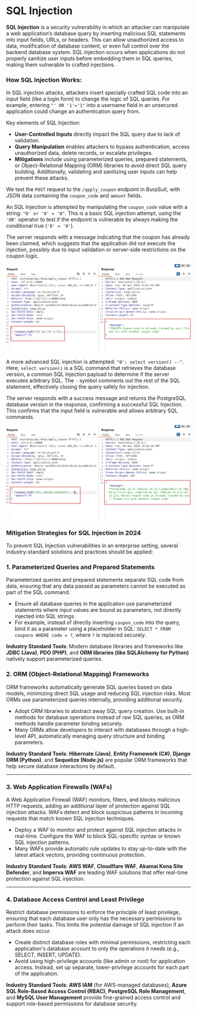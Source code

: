 # SQL Injection

**SQL Injection** is a security vulnerability in which an attacker can manipulate a web application’s database query by inserting malicious SQL statements into input fields, URLs, or headers. This can allow unauthorized access to data, modification of database content, or even full control over the backend database system. SQL injection occurs when applications do not properly sanitize user inputs before embedding them in SQL queries, making them vulnerable to crafted injections.

### How SQL Injection Works:

In SQL injection attacks, attackers insert specially crafted SQL code into an input field (like a login form) to change the logic of SQL queries. For example, entering `"' OR '1'='1"` into a username field in an unsecured application could change an authentication query from.

Key elements of SQL Injection:

- **User-Controlled Inputs** directly impact the SQL query due to lack of validation.
- **Query Manipulation** enables attackers to bypass authentication, access unauthorized data, delete records, or escalate privileges.
- **Mitigations** include using parameterized queries, prepared statements, or Object-Relational Mapping (ORM) libraries to avoid direct SQL query building. Additionally, validating and sanitizing user inputs can help prevent these attacks.

We test the `POST` request to the `/apply_coupon` endpoint in BurpSuit, with JSON data containing the `coupon_code` and `amount` fields.

An SQL Injection is attempted by manipulating the `coupon_code` value with a string: `"0' or '0' = '0"`. This is a basic SQL injection attempt, using the `'OR'` operator to test if the endpoint is vulnerable by always making the conditional true (`'0' = '0'`).

The server responds with a message indicating that the coupon has already been claimed, which suggests that the application did not execute the injection, possibly due to input validation or server-side restrictions on the coupon logic.

![image.png](SQL%20Injection%201354a9b54b6a80b89f18e1a6e0547d67/image.png)

A more advanced SQL injection is attempted: `"0'; select version() --"`. Here, `select version()` is a SQL command that retrieves the database version, a common SQL Injection payload to determine if the server executes arbitrary SQL. The `-` symbol comments out the rest of the SQL statement, effectively closing the query safely for injection.

The server responds with a success message and returns the PostgreSQL database version in the response, confirming a successful SQL Injection. This confirms that the input field is vulnerable and allows arbitrary SQL commands.

![image.png](SQL%20Injection%201354a9b54b6a80b89f18e1a6e0547d67/image%201.png)

### Mitigation Strategies for SQL Injection in 2024

To prevent SQL Injection vulnerabilities in an enterprise setting, several industry-standard solutions and practices should be applied:

### 1. **Parameterized Queries and Prepared Statements**

Parameterized queries and prepared statements separate SQL code from data, ensuring that any data passed as parameters cannot be executed as part of the SQL command.

- Ensure all database queries in the application use parameterized statements where input values are bound as parameters, not directly injected into SQL strings.
- For example, instead of directly inserting `coupon_code` into the query, bind it as a parameter using a placeholder in SQL: `SELECT * FROM coupons WHERE code = ?`, where `?` is replaced securely.

**Industry Standard Tools**: Modern database libraries and frameworks like **JDBC (Java)**, **PDO (PHP)**, and **ORM libraries (like SQLAlchemy for Python)** natively support parameterized queries.

### 2. **ORM (Object-Relational Mapping) Frameworks**

ORM frameworks automatically generate SQL queries based on data models, minimizing direct SQL usage and reducing SQL injection risks. Most ORMs use parameterized queries internally, providing additional security.

- Adopt ORM libraries to abstract away SQL query creation. Use built-in methods for database operations instead of raw SQL queries, as ORM methods handle parameter binding securely.
- Many ORMs allow developers to interact with databases through a high-level API, automatically managing query structure and binding parameters.

**Industry Standard Tools**: **Hibernate (Java)**, **Entity Framework (C#)**, **Django ORM (Python)**, and **Sequelize (Node.js)** are popular ORM frameworks that help secure database interactions by default.

---

### 3. **Web Application Firewalls (WAFs)**

A Web Application Firewall (WAF) monitors, filters, and blocks malicious HTTP requests, adding an additional layer of protection against SQL injection attacks. WAFs detect and block suspicious patterns in incoming requests that match known SQL injection techniques.

- Deploy a WAF to monitor and protect against SQL injection attacks in real-time. Configure the WAF to block SQL-specific syntax or known SQL injection patterns.
- Many WAFs provide automatic rule updates to stay up-to-date with the latest attack vectors, providing continuous protection.

**Industry Standard Tools**: **AWS WAF**, **Cloudflare WAF**, **Akamai Kona Site Defender**, and **Imperva WAF** are leading WAF solutions that offer real-time protection against SQL injection.

---

### 4. **Database Access Control and Least Privilege**

Restrict database permissions to enforce the principle of least privilege, ensuring that each database user only has the necessary permissions to perform their tasks. This limits the potential damage of SQL injection if an attack does occur.

- Create distinct database roles with minimal permissions, restricting each application's database account to only the operations it needs (e.g., SELECT, INSERT, UPDATE).
- Avoid using high-privilege accounts (like admin or root) for application access. Instead, set up separate, lower-privilege accounts for each part of the application.

**Industry Standard Tools**: **AWS IAM** (for AWS-managed databases), **Azure SQL Role-Based Access Control (RBAC)**, **PostgreSQL Role Management**, and **MySQL User Management** provide fine-grained access control and support role-based permissions for database security.